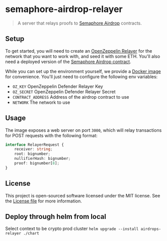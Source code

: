 # semaphore-airdrop-relayer

> A server that relays proofs to [Semaphore Airdrop](https://github.com/worldcoin/semaphore-airdrop) contracts.

## Setup

To get started, you will need to create an [OpenZeppelin Relayer](https://defender.openzeppelin.com/#/relay) for the network that you want to work with, and seed it with some ETH. You'll also need a deployed version of the [Semaphore Airdrop contract](https://github.com/worldcoin/semaphore-airdrop).

While you can set up the environment yourself, we provide a [Docker image](https://github.com/worldcoin/semaphore-airdrop-relayer/pkgs/container/semaphore-airdrop-relayer) for convenience. You'll just need to configure the following env variables:

- `OZ_KEY` OpenZeppelin Defender Relayer Key
- `OZ_SECRET` OpenZeppelin Defender Relayer Secret
- `CONTRACT_ADDRESS` Address of the airdrop contract to use
- `NETWORK` The network to use

## Usage

The image exposes a web server on port `3000`, which will relay transactions for POST requests with the following format:

```typescript
interface RelayerRequest {
	receiver: string;
	root: bignumber;
	nullifierHash: bignumber;
	proof: bignumber[8];
}
```

## License

This project is open-sourced software licensed under the MIT license. See the [License file](LICENSE) for more information.


## Deploy through helm from local
Select context to be crypto prod cluster
`helm upgrade --install airdrops-relayer ./chart`